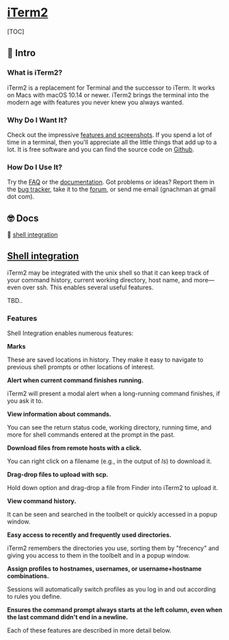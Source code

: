 # [iTerm2](https://iterm2.com/index.html)

[TOC]



## 🚪 Intro

### What is iTerm2?

iTerm2 is a replacement for Terminal and the successor to iTerm. It works on Macs with macOS 10.14 or newer. iTerm2 brings the terminal into the modern age with features you never knew you always wanted.

### Why Do I Want It?

Check out the impressive [features and screenshots](https://iterm2.com/features.html). If you spend a lot of time in a terminal, then you'll appreciate all the little things that add up to a lot. It is free software and you can find the source code on [Github](https://github.com/gnachman/iTerm2).

### How Do I Use It?

Try the [FAQ](https://iterm2.com/faq.html) or the [documentation](https://iterm2.com/documentation.html). Got problems or ideas? Report them in the [bug tracker](https://iterm2.com/bugs), take it to the [forum](https://groups.google.com/group/iterm2-discuss), or send me email (gnachman at gmail dot com).



## 🤓 Docs

📂 [shell integration](https://iterm2.com/documentation-shell-integration.html)



## [Shell integration](https://iterm2.com/documentation-shell-integration.html)

iTerm2 may be integrated with the unix shell so that it can keep track of your command history, current working directory, host name, and more—even over ssh. This enables several useful features.

TBD..

### Features

Shell Integration enables numerous features:

**Marks**

These are saved locations in history. They make it easy to navigate to previous shell prompts or other locations of interest.

**Alert when current command finishes running.**

iTerm2 will present a modal alert when a long-running command finishes, if you ask it to.

**View information about commands.**

You can see the return status code, working directory, running time, and more for shell commands entered at the prompt in the past.

**Download files from remote hosts with a click.**

You can right click on a filename (e.g., in the output of *ls*) to download it.

**Drag-drop files to upload with scp.**

Hold down option and drag-drop a file from Finder into iTerm2 to upload it.

**View command history.**

It can be seen and searched in the toolbelt or quickly accessed in a popup window.

**Easy access to recently and frequently used directories.**

iTerm2 remembers the directories you use, sorting them by "frecency" and giving you access to them in the toolbelt and in a popup window.

**Assign profiles to hostnames, usernames, or username+hostname combinations.**

Sessions will automatically switch profiles as you log in and out according to rules you define.

**Ensures the command prompt always starts at the left column, even when the last command didn't end in a newline.**

Each of these features are described in more detail below.